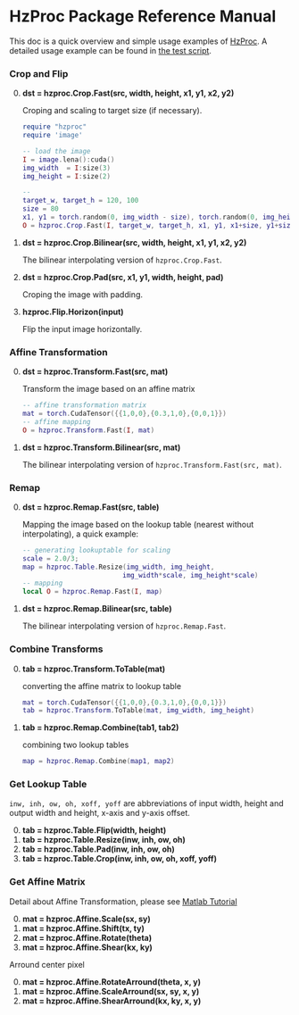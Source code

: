 # HzProc Package Reference Manual

This doc is a quick overview and simple usage examples of [HzProc](https://github.com/zhanghang1989/hzproc).
A detailed usage example can be found in [the test script](./../test/test.lua). 

### Crop and Flip
0. **dst = hzproc.Crop.Fast(src, width, height, x1, y1, x2, y2)**
	
	Croping and scaling to target size (if necessary).
	```lua
	require "hzproc"
	require 'image'
	
	-- load the image
	I = image.lena():cuda()
	img_width  = I:size(3)
	img_height = I:size(2)
	
	-- 
	target_w, target_h = 120, 100
	size = 80
	x1, y1 = torch.random(0, img_width - size),	torch.random(0, img_height - size)
	O = hzproc.Crop.Fast(I, target_w, target_h,	x1, y1, x1+size, y1+size)
	```

0. **dst = hzproc.Crop.Bilinear(src, width, height, x1, y1, x2, y2)**

	The bilinear interpolating version of ``hzproc.Crop.Fast``.

0. **dst = hzproc.Crop.Pad(src, x1, y1, width, height, pad)**

	Croping the image with padding.

0. **hzproc.Flip.Horizon(input)**
	
	Flip the input image horizontally.

### Affine Transformation
0. **dst = hzproc.Transform.Fast(src, mat)**

	Transform the image based on an affine matrix
	```lua
	-- affine transformation matrix
	mat = torch.CudaTensor({{1,0,0},{0.3,1,0},{0,0,1}})
	-- affine mapping
	O = hzproc.Transform.Fast(I, mat)
	```
0. **dst = hzproc.Transform.Bilinear(src, mat)**

	The bilinear interpolating version of ``hzproc.Transform.Fast(src, mat)``.

### Remap
0. **dst = hzproc.Remap.Fast(src, table)**

	Mapping the image based on the lookup table (nearest without interpolating), a quick example:
	```lua
	-- generating lookuptable for scaling
	scale = 2.0/3;
	map = hzproc.Table.Resize(img_width, img_height, 
	                         img_width*scale, img_height*scale)
	-- mapping
	local O = hzproc.Remap.Fast(I, map)
	```
0. **dst = hzproc.Remap.Bilinear(src, table)**

	The bilinear interpolating version of ``hzproc.Remap.Fast``.

### Combine Transforms
0. **tab = hzproc.Transform.ToTable(mat)**

	converting the affine matrix to lookup table 
	```lua
	mat = torch.CudaTensor({{1,0,0},{0.3,1,0},{0,0,1}})
	tab = hzproc.Transform.ToTable(mat, img_width, img_height)
	```
0. **tab = hzproc.Remap.Combine(tab1, tab2)**

	combining two lookup tables
	```lua
	map = hzproc.Remap.Combine(map1, map2)
	```

### Get Lookup Table
``inw, inh, ow, oh, xoff, yoff`` are abbreviations of input width, height and output width and height, x-axis and y-axis offset.

0. **tab = hzproc.Table.Flip(width, height)**
0. **tab = hzproc.Table.Resize(inw, inh, ow, oh)**
0. **tab = hzproc.Table.Pad(inw, inh, ow, oh)**
0. **tab = hzproc.Table.Crop(inw, inh, ow, oh, xoff, yoff)**

### Get Affine Matrix
Detail about Affine Transformation, please see [Matlab Tutorial](http://www.mathworks.com/discovery/affine-transformation.html)

0. **mat = hzproc.Affine.Scale(sx, sy)**
0. **mat = hzproc.Affine.Shift(tx, ty)**
0. **mat = hzproc.Affine.Rotate(theta)**
0. **mat = hzproc.Affine.Shear(kx, ky)**

Arround center pixel

0. **mat = hzproc.Affine.RotateArround(theta, x, y)**
0. **mat = hzproc.Affine.ScaleArround(sx, sy, x, y)**
0. **mat = hzproc.Affine.ShearArround(kx, ky, x, y)**
